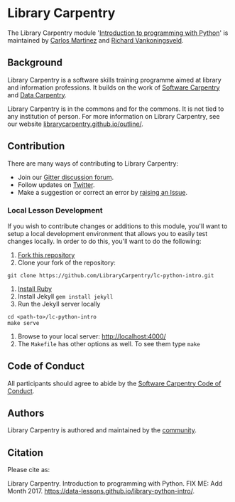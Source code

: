 # Library Carpentry

The Library Carpentry module '[Introduction to programming with Python](https://data-lessons.github.io/library-python-intro/)' is maintained by [Carlos Martinez](https://github.com/c-martinez) and [Richard Vankoningsveld](https://github.com/richyvk).

## Background

Library Carpentry is a software skills training programme aimed at library and information professions. It builds on the work of [Software Carpentry](http://software-carpentry.org/) and [Data Carpentry](http://www.datacarpentry.org/).

Library Carpentry is in the commons and for the commons. It is not tied to any institution of person. For more information on Library Carpentry, see our website [librarycarpentry.github.io/outline/](librarycarpentry.github.io/outline/).

## Contribution

There are many ways of contributing to Library Carpentry:

- Join our [Gitter discussion forum](https://gitter.im/weaverbel/LibraryCarpentry).
- Follow updates on [Twitter](https://twitter.com/search?f=tweets&vertical=default&q=%23librarycarpentry&src=typd).
- Make a suggestion or correct an error by [raising an Issue](https://github.com/LibraryCarpentry/lc-python-intro/issues).

### Local Lesson Development

If you wish to contribute changes or additions to this module, you'll want to
setup a local development environment that allows you to easily test changes
locally. In order to do this, you'll want to do the following:

1. [Fork this repository](https://help.github.com/articles/fork-a-repo/)
1. Clone your fork of the repository:

```
git clone https://github.com/LibraryCarpentry/lc-python-intro.git
```

1. [Install Ruby](https://www.ruby-lang.org/en/downloads/)
1. Install Jekyll `gem install jekyll`
1. Run the Jekyll server locally

```
cd <path-to>/lc-python-intro
make serve
```
1. Browse to your local server: [http://localhost:4000/](http://localhost:4000/)
1. The `Makefile` has other options as well. To see them type `make`

## Code of Conduct

All participants should agree to abide by the [Software Carpentry Code of Conduct](http://software-carpentry.org/conduct/).

## Authors

Library Carpentry is authored and maintained by the [community](https://github.com/LibraryCarpentry/lc-python-intro/network/members).

## Citation

Please cite as:

Library Carpentry. Introduction to programming with Python. FIX ME: Add Month 2017. https://data-lessons.github.io/library-python-intro/.

